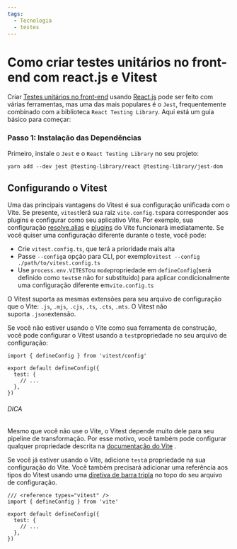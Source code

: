 ```yaml
---
tags:
  - Tecnologia
  - testes
---
```

# Como criar testes unitários no front-end com react.js e Vitest

Criar [Testes unitários no front-end](Testes%20unitários%20no%20front-end.md) usando [React.js](React.js.md) pode ser feito com várias ferramentas, mas uma das mais populares é o `Jest`, frequentemente combinado com a biblioteca `React Testing Library`. Aqui está um guia básico para começar:
### Passo 1: Instalação das Dependências

Primeiro, instale o `Jest` e o `React Testing Library` no seu projeto:

```shell
yarn add --dev jest @testing-library/react @testing-library/jest-dom
```


## Configurando o Vitest[​](https://vitest.dev/guide/#configuring-vitest)

Uma das principais vantagens do Vitest é sua configuração unificada com o Vite. Se presente, `vitest`lerá sua raiz `vite.config.ts`para corresponder aos plugins e configurar como seu aplicativo Vite. Por exemplo, sua configuração [resolve.alias](https://vitejs.dev/config/shared-options.html#resolve-alias) e [plugins](https://vitejs.dev/guide/using-plugins.html) do Vite funcionará imediatamente. Se você quiser uma configuração diferente durante o teste, você pode:

- Crie `vitest.config.ts`, que terá a prioridade mais alta
- Passe `--config`a opção para CLI, por exemplo`vitest --config ./path/to/vitest.config.ts`
- Use `process.env.VITEST`ou `mode`propriedade em `defineConfig`(será definido como `test`se não for substituído) para aplicar condicionalmente uma configuração diferente em`vite.config.ts`

O Vitest suporta as mesmas extensões para seu arquivo de configuração que o Vite: `.js`, `.mjs`, `.cjs`, `.ts`, `.cts`, `.mts`. O Vitest não suporta `.json`extensão.

Se você não estiver usando o Vite como sua ferramenta de construção, você pode configurar o Vitest usando a `test`propriedade no seu arquivo de configuração:

```tsx
import { defineConfig } from 'vitest/config'

export default defineConfig({
  test: {
    // ...
  },
})
```

###### DICA

Mesmo que você não use o Vite, o Vitest depende muito dele para seu pipeline de transformação. Por esse motivo, você também pode configurar qualquer propriedade descrita na [documentação do Vite](https://vitejs.dev/config/) .

Se você já estiver usando o Vite, adicione `test`a propriedade na sua configuração do Vite. Você também precisará adicionar uma referência aos tipos do Vitest usando uma [diretiva de barra tripla](https://www.typescriptlang.org/docs/handbook/triple-slash-directives.html#-reference-types-) no topo do seu arquivo de configuração.

```tsx
/// <reference types="vitest" />
import { defineConfig } from 'vite'

export default defineConfig({
  test: {
    // ...
  },
})
```